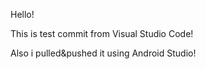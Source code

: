 Hello! 

This is test commit from Visual Studio Code!

Also i pulled&pushed it using Android Studio!
